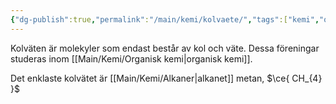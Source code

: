 ```yaml
---
{"dg-publish":true,"permalink":"/main/kemi/kolvaete/","tags":["kemi","organisk-kemi"]}
---
```


Kolväten är molekyler som endast består av kol och väte. Dessa föreningar studeras inom [[Main/Kemi/Organisk kemi\|organisk kemi]].

Det enklaste kolvätet är [[Main/Kemi/Alkaner\|alkanet]] metan, $\ce{ CH_{4} }$